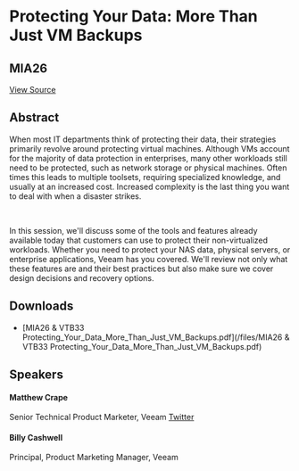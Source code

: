 # Protecting Your Data: More Than Just VM Backups
## MIA26
[View Source](https://connect.veeam.com/flow/veeam/veeamon2023/attendeeportal/page/sessioncatalog/session/1678314164478001beYS)

## Abstract
When most IT departments think of protecting their data, their strategies primarily revolve around protecting virtual machines. Although VMs account for the majority of data protection in enterprises, many other workloads still need to be protected, such as network storage or physical machines. Often times this leads to multiple toolsets, requiring specialized knowledge, and usually at an increased cost. Increased complexity is the last thing you want to deal with when a disaster strikes.

 

In this session, we'll discuss some of the tools and features already available today that customers can use to protect their non-virtualized workloads. Whether you need to protect your NAS data, physical servers, or enterprise applications, Veeam has you covered. We'll review not only what these features are and their best practices but also make sure we cover design decisions and recovery options.


## Downloads
- [MIA26 & VTB33 Protecting_Your_Data_More_Than_Just_VM_Backups.pdf](/files/MIA26 & VTB33 Protecting_Your_Data_More_Than_Just_VM_Backups.pdf)

## Speakers
#### Matthew Crape
Senior Technical Product Marketer, Veeam
[Twitter](https://twitter.com/MattThatITGuy)
#### Billy Cashwell
Principal, Product Marketing Manager, Veeam